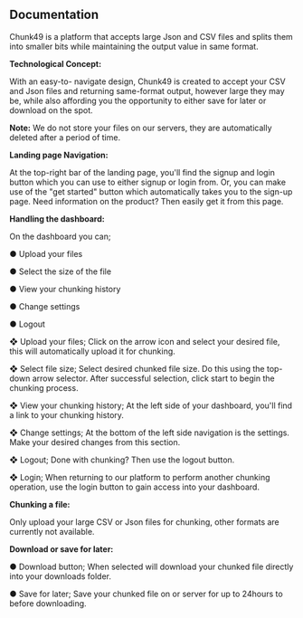 ## Documentation

Chunk49 is a platform that accepts large Json and CSV files and splits them into smaller bits while 
maintaining the output value in same format.

**Technological Concept:**

With an easy-to- navigate design, Chunk49 is created to accept your CSV and Json files and returning 
same-format output, however large they may be, while also affording you the opportunity to either save 
for later or download on the spot.

**Note:** We do not store your files on our servers, they are automatically deleted after a period of time.

**Landing page Navigation:**
    
At the top-right bar of the landing page, you'll find the signup and login button which you can use to 
either signup or login from. Or, you can make use of the "get started" button which automatically takes 
you to the sign-up page. Need information on the product? Then easily get it from this page.

**Handling the dashboard:**

On the dashboard you can;

● Upload your files

● Select the size of the file

● View your chunking history

● Change settings

● Logout

❖   Upload your files;
Click on the arrow icon and select your desired file, this will automatically upload it for
chunking.

❖   Select file size;
Select desired chunked file size. Do this using the top-down arrow selector. After successful 
selection, click start to begin the chunking process.

❖   View your chunking history;
At the left side of your dashboard, you'll find a link to your chunking history.

❖   Change settings;
At the bottom of the left side navigation is the settings. Make your desired changes from this 
section.

❖   Logout;
Done with chunking? Then use the logout button. 

❖   Login;
When returning to our platform to perform another chunking operation, use the login button to gain access 
into your dashboard.

**Chunking a file:**

Only upload your large CSV or Json files for chunking, other formats are currently not available.

**Download or save for later:**

●   Download button;
When selected will download your chunked file directly into your downloads folder.

●   Save for later;
Save your chunked file on or server for up to 24hours to before downloading.